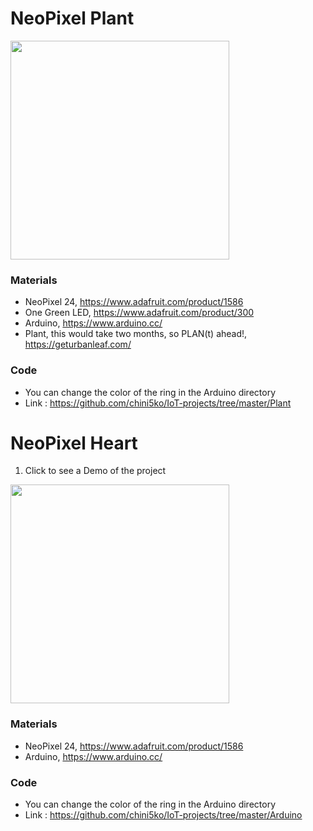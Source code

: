 
# NeoPixel Plant 

<img src="https://github.com/chini5ko/fun-projects/blob/master/plantBasil.jpg" width="350"/>

### Materials
* NeoPixel 24, https://www.adafruit.com/product/1586
* One Green LED, https://www.adafruit.com/product/300
* Arduino, https://www.arduino.cc/
* Plant, this would take two months, so PLAN(t) ahead!, https://geturbanleaf.com/

### Code
* You can change the color of the ring in the Arduino directory 
* Link : https://github.com/chini5ko/IoT-projects/tree/master/Plant


# NeoPixel Heart 
1. Click to see a Demo of the project 
<a href="https://www.instagram.com/p/BPEBD7kjALU/?taken-by=chinisko" target= "_blank">
<img src="https://github.com/chini5ko/fun-projects/blob/master/playRing.png" width="350"/>
</a>

### Materials
* NeoPixel 24, https://www.adafruit.com/product/1586
* Arduino, https://www.arduino.cc/

### Code
* You can change the color of the ring in the Arduino directory 
* Link : https://github.com/chini5ko/IoT-projects/tree/master/Arduino

